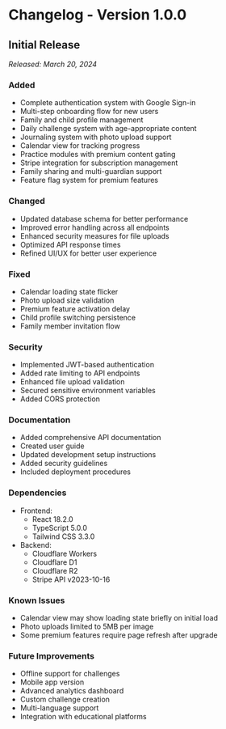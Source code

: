 # Changelog - Version 1.0.0

## Initial Release
*Released: March 20, 2024*

### Added
- Complete authentication system with Google Sign-in
- Multi-step onboarding flow for new users
- Family and child profile management
- Daily challenge system with age-appropriate content
- Journaling system with photo upload support
- Calendar view for tracking progress
- Practice modules with premium content gating
- Stripe integration for subscription management
- Family sharing and multi-guardian support
- Feature flag system for premium features

### Changed
- Updated database schema for better performance
- Improved error handling across all endpoints
- Enhanced security measures for file uploads
- Optimized API response times
- Refined UI/UX for better user experience

### Fixed
- Calendar loading state flicker
- Photo upload size validation
- Premium feature activation delay
- Child profile switching persistence
- Family member invitation flow

### Security
- Implemented JWT-based authentication
- Added rate limiting to API endpoints
- Enhanced file upload validation
- Secured sensitive environment variables
- Added CORS protection

### Documentation
- Added comprehensive API documentation
- Created user guide
- Updated development setup instructions
- Added security guidelines
- Included deployment procedures

### Dependencies
- Frontend:
  - React 18.2.0
  - TypeScript 5.0.0
  - Tailwind CSS 3.3.0
- Backend:
  - Cloudflare Workers
  - Cloudflare D1
  - Cloudflare R2
  - Stripe API v2023-10-16

### Known Issues
- Calendar view may show loading state briefly on initial load
- Photo uploads limited to 5MB per image
- Some premium features require page refresh after upgrade

### Future Improvements
- Offline support for challenges
- Mobile app version
- Advanced analytics dashboard
- Custom challenge creation
- Multi-language support
- Integration with educational platforms 